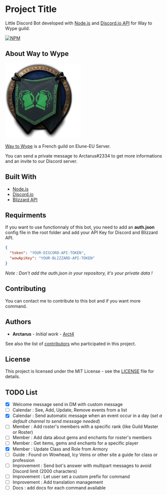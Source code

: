 # Project Title

Little Discord Bot developed with [Node.js](https://nodejs.org/en/) and [Discord.io API](https://github.com/izy521/discord.io) for Way to Wype guild.

[![NPM](https://img.shields.io/npm/v/discord.io.svg)](https://img.shields.io/npm/v/gh-badges.svg)

## About Way to Wype

![Way to Wype Logo](wtw_logo.png)

[Way to Wype](http://eu.battle.net/wow/fr/guild/elune/Way_to_Wype/) is a French guild on Elune-EU Server.

You can send a private message to Arctarus#2334 to get more informations and an invite to our Discord server.

## Built With

* [Node.js](https://nodejs.org/en/)
* [Discord.io](https://github.com/izy521/discord.io)
* [Blizzard API](https://dev.battle.net)

## Requirments

If you want to use functionnaly of this bot, you need to add an **auth.json** config file in the root folder and add your API Key for Discord and Blizzard API.

```json
{
  "token": "YOUR-DISCORD-API-TOKEN",
  "wowApiKey": "YOUR-BLIZZARD-API-TOKEN"
}
```
_Note : Don't add the auth.json in your repository, it's your private data !_

## Contributing

You can contact me to contribute to this bot and if you want more command.

## Authors

* **Arctarus** - *Initial work* - [Arct4](https://github.com/Arct4)

See also the list of [contributors](https://github.com/Arct4/way-to-wype-bot/contributors) who participated in this project.

## License

This project is licensed under the MIT License - see the [LICENSE](LICENSE) file for details.

## TODO List

- [x] Welcome message send in DM with custom message
- [ ] Calendar : See, Add, Update, Remove events from a list
- [x] Calendar : Send automatic message when an event occur in a day (_set a default channel to send message needed_)
- [ ] Member : Add roster's members with a specific rank (like Guild Master or Roster)
- [ ] Member : Add data about gems and enchants for roster's members
- [ ] Member : Get items, gems and enchants for a specific player
- [x] Member : Update Class and Role from Armory
- [ ] Guide : Found on Wowhead, Icy Veins or other site a guide for class or profession
- [ ] Improvement : Send bot's answer with multipart messages to avoid Discord limit (2000 characters)
- [ ] Improvement : Let user set a custom prefix for command
- [ ] Improvement : Add translation management
- [ ] Docs : add docs for each command available
